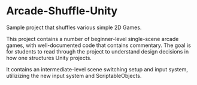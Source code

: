 # Arcade-Shuffle-Unity
Sample project that shuffles various simple 2D Games.

This project contains a number of beginner-level single-scene arcade games, with well-documented code that contains commentary. The goal is for students to read through the project to understand design decisions in how one structures Unity projects.

It contains an intermediate-level scene switching setup and input system, utilizizing the new input system and ScriptableObjects.
